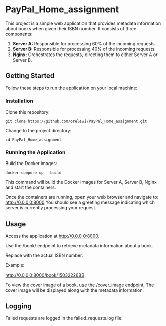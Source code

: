 # PayPal_Home_assignment
 
This project is a simple web application that provides metadata information about books when given their ISBN number. It consists of three components:

1. **Server A:** Responsible for processing 60% of the incoming requests.
2. **Server B:** Responsible for processing 40% of the incoming requests.
3. **Nginx:** Orchestrates the requests, directing them to either Server A or Server B.
   
## Getting Started
Follow these steps to run the application on your local machine:

### Installation
Clone this repository:

```
git clone https://github.com/orelevi/PayPal_Home_assignment.git
```

Change to the project directory:

```
cd PayPal_Home_assignment
```

### Running the Application
Build the Docker images:

```
docker-compose up --build
```

This command will build the Docker images for Server A, Server B, Nginx and start the containers.

Once the containers are running, open your web browser and navigate to:
http://0.0.0.0:8000
You should see a greeting message indicating which server is currently processing your request.

## Usage

Access the application at http://0.0.0.0:8000.

Use the /book/<ISBN> endpoint to retrieve metadata information about a book. 

Replace <ISBN> with the actual ISBN number.

Example:

http://0.0.0.0:8000/book/1503222683

To view the cover image of a book, use the /cover_image endpoint, The cover image will be displayed along with the metadata information.

## Logging
Failed requests are logged in the failed_requests.log file.
